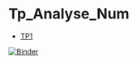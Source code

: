 # Tp_Analyse_Num
- [TP1][TP1]







 [TP1]: https://github.com/yasminaa98/Tp_Analyse_Num/blob/main/TP1/TP1_E.ipynb
 
 
 
 [![Binder](https://mybinder.org/badge_logo.svg)](https://mybinder.org/v2/gh/yasminaa98/Tp_Analyse_Num/main)
